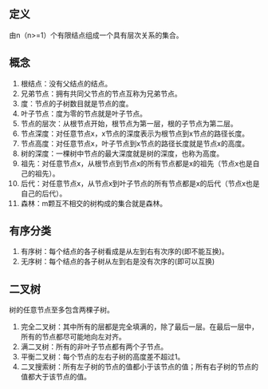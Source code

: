 ## 定义
由n（n>=1）个有限结点组成一个具有层次关系的集合。
## 概念
1. 根结点：没有父结点的结点。
2. 兄弟节点：拥有共同父节点的节点互称为兄弟节点。
3. 度：节点的子树数目就是节点的度。
4. 叶子节点：度为零的节点就是叶子节点。
5. 节点的层次：从根节点开始，根节点为第一层，根的子节点为第二层。
6.  节点深度：对任意节点x，x节点的深度表示为根节点到x节点的路径长度。
7.  节点高度：对任意节点x，叶子节点到x节点的路径长度就是节点x的高度。
8.  树的深度：一棵树中节点的最大深度就是树的深度，也称为高度。
9.  祖先：对任意节点x，从根节点到节点x的所有节点都是x的祖先（节点x也是自己的祖先）。
10. 后代：对任意节点x，从节点x到叶子节点的所有节点都是x的后代（节点x也是自己的后代）。
11. 森林：m颗互不相交的树构成的集合就是森林。
## 有序分类
1. 有序树：每个结点的各子树看成是从左到右有次序的(即不能互换)。
2. 无序树：每个结点的各子树从左到右是没有次序的(即可以互换)
## 二叉树
树的任意节点至多包含两棵子树。
1. 完全二叉树：其中所有的层都是完全填满的，除了最后一层。在最后一层中，所有的节点都尽可能地向左对齐。
2. 满二叉树：所有的非叶子节点都有两个子节点。
3. 平衡二叉树：每个节点的左右子树的高度差不超过1。
4. 二叉搜索树：所有左子树的节点的值都小于该节点的值；所有右子树的节点的值都大于该节点的值。